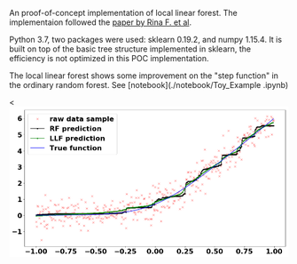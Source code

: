 An proof-of-concept implementation of local linear forest. The implementaion followed the [paper by Rina F. et al](https://arxiv.org/abs/1807.11408). 


Python 3.7, two packages were used: sklearn 0.19.2, and numpy 1.15.4. It is built on top of the basic tree structure implemented in sklearn, the efficiency is not optimized in this POC implementation. 

The local linear forest shows some improvement on the "step function" in the ordinary random forest. See [notebook](./notebook/Toy_Example .ipynb)


<<img src="./toy_example.png" width=600  alt="Banana" ALIGN="Middle">

